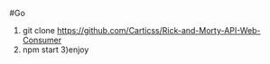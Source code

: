 #Go 

1) git clone https://github.com/Carticss/Rick-and-Morty-API-Web-Consumer
2) npm start
3)enjoy

